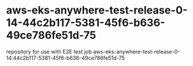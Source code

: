 # aws-eks-anywhere-test-release-0-14-44c2b117-5381-45f6-b636-49ce786fe51d-75
repository for use with E2E test job aws-eks-anywhere-test-release-0-14:44c2b117-5381-45f6-b636-49ce786fe51d-75
